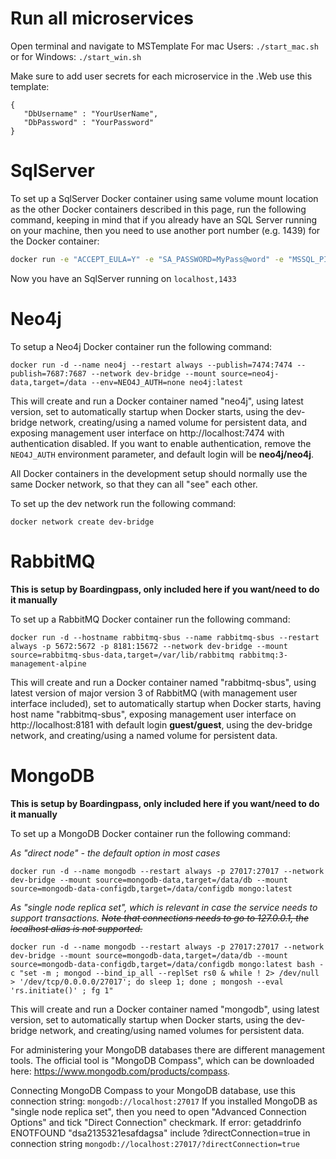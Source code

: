 # Run all microservices

Open terminal and navigate to MSTemplate For mac Users:
```./start_mac.sh ```
or for Windows:
```./start_win.sh ```

Make sure to add user secrets for each microservice in the .Web use this template:
```
{
   "DbUsername" : "YourUserName",
   "DbPassword" : "YourPassword"
}
```

# SqlServer

To set up a SqlServer Docker container using same volume mount location as the other Docker containers described in this page, run the following command, keeping in mind that if you already have an SQL Server running on your machine, then you need to use another port number (e.g. 1439) for the Docker container:

```sh
docker run -e "ACCEPT_EULA=Y" -e "SA_PASSWORD=MyPass@word" -e "MSSQL_PID=Express" -p 1433:1433 -d --name=sql --restart always --mount source=sql-data,target=/var/opt/mssql/data -u root mcr.microsoft.com/mssql/server:2019-latest
```

Now you have an SqlServer running on `localhost,1433`

# Neo4j
To setup a Neo4j Docker container run the following command:

    docker run -d --name neo4j --restart always --publish=7474:7474 --publish=7687:7687 --network dev-bridge --mount source=neo4j-data,target=/data --env=NEO4J_AUTH=none neo4j:latest

This will create and run a Docker container named "neo4j", using latest version, set to automatically startup when Docker starts, using the dev-bridge network, creating/using a named volume for persistent data, and exposing management user interface on http://localhost:7474 with authentication disabled. If you want to enable authentication, remove the `NEO4J_AUTH` environment parameter, and default login will be **neo4j/neo4j**.

All Docker containers in the development setup should normally use the same Docker network, so that they can all "see" each other.

To set up the dev network run the following command:

    docker network create dev-bridge


# RabbitMQ
**This is setup by Boardingpass, only included here if you want/need to do it manually**

To set up a RabbitMQ Docker container run the following command:

    docker run -d --hostname rabbitmq-sbus --name rabbitmq-sbus --restart always -p 5672:5672 -p 8181:15672 --network dev-bridge --mount source=rabbitmq-sbus-data,target=/var/lib/rabbitmq rabbitmq:3-management-alpine

This will create and run a Docker container named "rabbitmq-sbus", using latest version of major version 3 of RabbitMQ (with management user interface included), set to automatically startup when Docker starts, having host name "rabbitmq-sbus", exposing management user interface on http://localhost:8181 with default login **guest/guest**, using the dev-bridge network, and creating/using a named volume for persistent data.

# MongoDB
**This is setup by Boardingpass, only included here if you want/need to do it manually**

To set up a MongoDB Docker container run the following command:

_As "direct node" - the default option in most cases_

    docker run -d --name mongodb --restart always -p 27017:27017 --network dev-bridge --mount source=mongodb-data,target=/data/db --mount source=mongodb-data-configdb,target=/data/configdb mongo:latest

_As "single node replica set", which is relevant in case the service needs to support transactions. ~~Note that connections needs to go to 127.0.0.1, the localhost alias is not supported.~~_

    docker run -d --name mongodb --restart always -p 27017:27017 --network dev-bridge --mount source=mongodb-data,target=/data/db --mount source=mongodb-data-configdb,target=/data/configdb mongo:latest bash -c "set -m ; mongod --bind_ip_all --replSet rs0 & while ! 2> /dev/null > '/dev/tcp/0.0.0.0/27017'; do sleep 1; done ; mongosh --eval 'rs.initiate()' ; fg 1" 

This will create and run a Docker container named "mongodb", using latest version, set to automatically startup when Docker starts, using the dev-bridge network, and creating/using named volumes for persistent data.

For administering your MongoDB databases there are different management tools. The official tool is "MongoDB Compass", which can be downloaded here: https://www.mongodb.com/products/compass.

Connecting MongoDB Compass to your MongoDB database, use this connection string: `mongodb://localhost:27017`
If you installed MongoDB as "single node replica set", then you need to open "Advanced Connection Options" and tick "Direct Connection" checkmark. If error: getaddrinfo ENOTFOUND "dsa2135321esafdagsa" include ?directConnection=true in connection string ```mongodb://localhost:27017/?directConnection=true```
